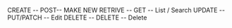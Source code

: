 CREATE -- POST-- MAKE NEW
RETRIVE -- GET -- List / Search
UPDATE -- PUT/PATCH -- Edit 
DELETE -- DELETE -- Delete